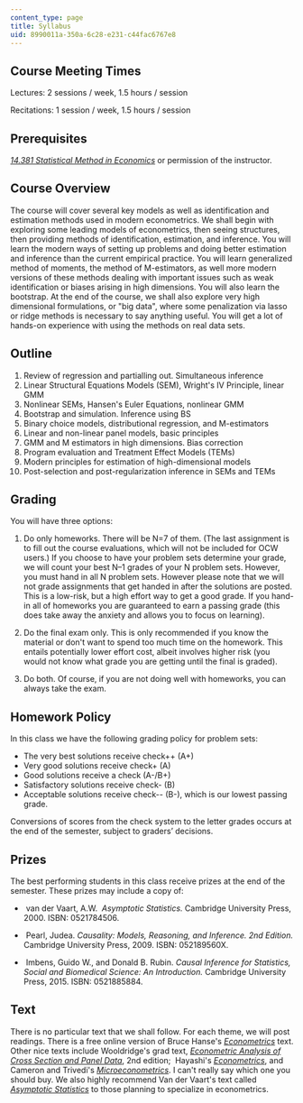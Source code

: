 ```yaml
---
content_type: page
title: Syllabus
uid: 8990011a-350a-6c28-e231-c44fac6767e8
---
```


Course Meeting Times
--------------------

Lectures: 2 sessions / week, 1.5 hours / session

Recitations: 1 session / week, 1.5 hours / session

Prerequisites
-------------

_[14.381 Statistical Method in Economics](/courses/14-381-statistical-method-in-economics-fall-2006)_ or permission of the instructor. 

Course Overview
---------------

The course will cover several key models as well as identification and estimation methods used in modern econometrics. We shall begin with exploring some leading models of econometrics, then seeing structures, then providing methods of identification, estimation, and inference. You will learn the modern ways of setting up problems and doing better estimation and inference than the current empirical practice. You will learn generalized method of moments, the method of M-estimators, as well more modern versions of these methods dealing with important issues such as weak identification or biases arising in high dimensions. You will also learn the bootstrap. At the end of the course, we shall also explore very high dimensional formulations, or "big data", where some penalization via lasso or ridge methods is necessary to say anything useful. You will get a lot of hands-on experience with using the methods on real data sets.

Outline
-------

1.  Review of regression and partialling out. Simultaneous inference
2.  Linear Structural Equations Models (SEM), Wright's IV Principle, linear GMM
3.  Nonlinear SEMs, Hansen's Euler Equations, nonlinear GMM
4.  Bootstrap and simulation. Inference using BS
5.  Binary choice models, distributional regression, and M-estimators
6.  Linear and non-linear panel models, basic principles
7.  GMM and M estimators in high dimensions. Bias correction
8.  Program evaluation and Treatment Effect Models (TEMs)
9.  Modern principles for estimation of high-dimensional models
10.  Post-selection and post-regularization inference in SEMs and TEMs

Grading
-------

You will have three options:

1.  Do only homeworks. There will be N=7 of them. (The last assignment is to fill out the course evaluations, which will not be included for OCW users.) If you choose to have your problem sets determine your grade, we will count your best N–1 grades of your N problem sets. However, you must hand in all N problem sets. However please note that we will not grade assignments that get handed in after the solutions are posted. This is a low-risk, but a high effort way to get a good grade. If you hand-in all of homeworks you are guaranteed to earn a passing grade (this does take away the anxiety and allows you to focus on learning).
    
2.  Do the final exam only. This is only recommended if you know the material or don't want to spend too much time on the homework. This entails potentially lower effort cost, albeit involves higher risk (you would not know what grade you are getting until the final is graded).
    
3.  Do both. Of course, if you are not doing well with homeworks, you can always take the exam.

Homework Policy
---------------

In this class we have the following grading policy for problem sets:

*   The very best solutions receive check++ (A+)
*   Very good solutions receive check+ (A)
*   Good solutions receive a check (A-/B+)
*   Satisfactory solutions receive check- (B)
*   Acceptable solutions receive check-- (B-), which is our lowest passing grade.

Conversions of scores from the check system to the letter grades occurs at the end of the semester, subject to graders’ decisions.  

Prizes
------

The best performing students in this class receive prizes at the end of the semester. These prizes may include a copy of:

*    van der Vaart, A.W.  _Asymptotic Statistics._ Cambridge University Press, 2000. ISBN: 0521784506.
    
*    Pearl, Judea. _Causality: Models, Reasoning, and Inference. 2nd Edition._ Cambridge University Press, 2009. ISBN: 052189560X.
    
*    Imbens, Guido W., and Donald B. Rubin. _Causal Inference for Statistics, Social and Biomedical Science: An Introduction._ Cambridge University Press, 2015. ISBN: 0521885884.

Text
----

There is no particular text that we shall follow. For each theme, we will post readings. There is a free online version of Bruce Hanse's _[Econometrics](http://www.ssc.wisc.edu/~bhansen/econometrics/)_ text. Other nice texts include Wooldridge's grad text, _[Econometric Analysis of Cross Section and Panel Data](https://mitpress.mit.edu/books/econometric-analysis-cross-section-and-panel-data)_, 2nd edition;  Hayashi's _[Econometrics](https://press.princeton.edu/titles/6946.html)_, and Cameron and Trivedi's _[Microeconometrics](http://www.cambridge.org/us/academic/subjects/economics/econometrics-statistics-and-mathematical-economics/microeconometrics-methods-and-applications?format=HB&isbn=9780521848053#f6uZFW6oCATPJtwX.97)_. I can't really say which one you should buy. We also highly recommend Van der Vaart's text called _[Asymptotic Statistics](https://www.cambridge.org/core/books/asymptotic-statistics/A3C7DAD3F7E66A1FA60E9C8FE132EE1D)_ to those planning to specialize in econometrics.